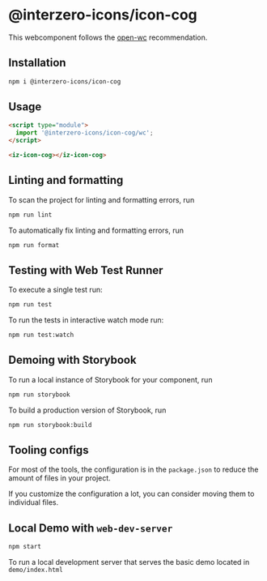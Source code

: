 # @interzero-icons/icon-cog

This webcomponent follows the [open-wc](https://github.com/open-wc/open-wc) recommendation.

## Installation

```bash
npm i @interzero-icons/icon-cog
```

## Usage

```html
<script type="module">
  import '@interzero-icons/icon-cog/wc';
</script>

<iz-icon-cog></iz-icon-cog>
```

## Linting and formatting

To scan the project for linting and formatting errors, run

```bash
npm run lint
```

To automatically fix linting and formatting errors, run

```bash
npm run format
```

## Testing with Web Test Runner

To execute a single test run:

```bash
npm run test
```

To run the tests in interactive watch mode run:

```bash
npm run test:watch
```

## Demoing with Storybook

To run a local instance of Storybook for your component, run

```bash
npm run storybook
```

To build a production version of Storybook, run

```bash
npm run storybook:build
```


## Tooling configs

For most of the tools, the configuration is in the `package.json` to reduce the amount of files in your project.

If you customize the configuration a lot, you can consider moving them to individual files.

## Local Demo with `web-dev-server`

```bash
npm start
```

To run a local development server that serves the basic demo located in `demo/index.html`
